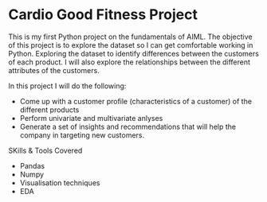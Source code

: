 # Cardio Good Fitness Project
This is my first Python project on the fundamentals of AIML. 
The objective of this project is to explore the dataset so I can get comfortable working in Python. Exploring the dataset to identify differences between the customers of each product. I will also explore the relationships between the different attributes of the customers. 

In this project I will do the following:
* Come up with a customer profile (characteristics of a customer) of the different products
* Perform univariate and multivariate anlyses
* Generate a set of insights and recommendations that will help the company in targeting new customers.

SKills & Tools Covered 
* Pandas
* Numpy
* Visualisation techniques
* EDA
